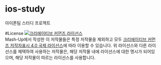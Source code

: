 # ios-study
아이폰팀 스터디 프로젝트

#License
<a rel="license" href="http://creativecommons.org/licenses/by/4.0/"><img alt="크리에이티브 커먼즈 라이선스" style="border-width:0" src="https://i.creativecommons.org/l/by/4.0/88x31.png" /></a><br />Mash-Up에서 작성한 이 저작물들은 특정 저작물을 제외하고 모두 <a rel="license" href="http://creativecommons.org/licenses/by/4.0/">크리에이티브 커먼즈 저작자표시 4.0 국제 라이선스</a>에 따라 이용할 수 있습니다. 위 라이선스와 다른 라이선스를 채택하여 사용하는 저작물은, 해당 저작물 내에 라이선스에 대한 명시가 되어있으며, 해당 저작물이 따르는 라이선스를 사용합니다.